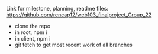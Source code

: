 
Link for milestone, planning, readme files: https://github.com/rencap12/web103_finalproject_Group_22


- clone the repo
- in root, npm i
- in client, npm i
- git fetch to get most recent work of all branches
